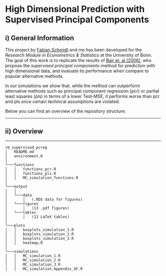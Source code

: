 # High Dimensional Prediction with Supervised Principal Components


## i) General Information


This project by [Fabian Schmidt](https://github.com/schmidtfabian) and me has been developed for the *Research Module in Econometrics & Statistics* at the University of Bonn. The goal of this work is to replicate the results of [Bair et. al (2006)](https://www.tandfonline.com/doi/abs/10.1198/016214505000000628), who propose the *supervised principal components*-method for prediction with high dimensional data, and evaluate its performance when compare to popular alternative methods.

In our simulations we show that, while the method can outperform alternative methods such as principal component regression (pcr) or partial least squares (pls) in terms of a lower Test-MSE, it performs worse than pcr and pls once certain technical assumptions are violated. 

Below you can find an overview of the repository structure.

---------------------
## ii) Overview
---------------------

    rm_supervised_pcreg
    │   README.md
    │   environment.R
    │
    └───functions
    │   │   functions_pcr.R
    │   │   functions_pls.R
    │   │   MC_simulation_functions.R
    │   
    └───output
    │   │ 
    │   └───data
    │       │   (.RDS data for figures)
    │   └───figures
    │       │   (13 .pdf figures)
    │   └───tables
    │       │   (12 LaTeX tables)
    │
    └───plots
    │   │   boxplots_simulation_1.R
    │   │   boxplots_simulation_2.R
    │   │   boxplots_simulation_3.R
    │   │   heatmap.R
    │  
    └───simulations
    │   │   MC_simulation_1.R
    │   │   MC_simulation_2.R
    │   │   MC_simulation_3.R
    │   │   MC_simulation_Appendix_GF.R
